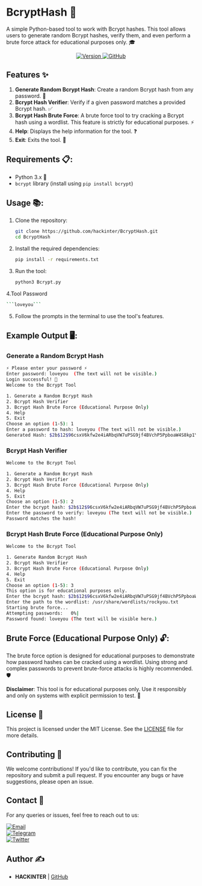 # BcryptHash 🔐

A simple Python-based tool to work with Bcrypt hashes. This tool allows users to generate random Bcrypt hashes, verify them, and even perform a brute force attack for educational purposes only. 🎓

<div align="center">
  <a href="https://github.com/hackinter/BcryptHash/releases">
    <img src="https://img.shields.io/badge/Version-1.0.1-blue.svg" alt="Version"> 
  </a>
  <a href="https://github.com/hackinter">
    <img src="https://img.shields.io/badge/GITHUB-HACKINTER-red.svg" alt="GitHub">
  </a>
</div>

## Features ✨
1. **Generate Random Bcrypt Hash**: Create a random Bcrypt hash from any password. 🔑
2. **Bcrypt Hash Verifier**: Verify if a given password matches a provided Bcrypt hash. ✅
3. **Bcrypt Hash Brute Force**: A brute force tool to try cracking a Bcrypt hash using a wordlist. This feature is strictly for educational purposes. ⚡
4. **Help**: Displays the help information for the tool. ❓
5. **Exit**: Exits the tool. 🚪

## Requirements 📋:
- Python 3.x 🐍
- `bcrypt` library (install using `pip install bcrypt`)

## Usage 📚:

1. Clone the repository:
   ```bash
   git clone https://github.com/hackinter/BcryptHash.git
   cd BcryptHash
   ```

2. Install the required dependencies:
   ```bash
   pip install -r requirements.txt
   ```

3. Run the tool:
   ```bash
   python3 Bcrypt.py
   ```
4.Tool Password
```bash
```loveyou```
```
   

5. Follow the prompts in the terminal to use the tool's features.

## Example Output 🖥️:
### Generate a Random Bcrypt Hash
```bash
⚡ Please enter your password ⚡
Enter password: loveyou  (The text will not be visible.)
Login successful! 🎉
Welcome to the Bcrypt Tool

1. Generate a Random Bcrypt Hash
2. Bcrypt Hash Verifier
3. Bcrypt Hash Brute Force (Educational Purpose Only)
4. Help
5. Exit
Choose an option (1-5): 1
Enter a password to hash: loveyou (The text will not be visible.)
Generated Hash: $2b$12$96csxV6kfw2e4iARbqVW7uPSG9jf4BVchP5PpboaW4S8kp1Y2ryY2
```

### Bcrypt Hash Verifier
```bash
Welcome to the Bcrypt Tool

1. Generate a Random Bcrypt Hash
2. Bcrypt Hash Verifier
3. Bcrypt Hash Brute Force (Educational Purpose Only)
4. Help
5. Exit
Choose an option (1-5): 2
Enter the bcrypt hash: $2b$12$96csxV6kfw2e4iARbqVW7uPSG9jf4BVchP5PpboaW4S8kp1Y2ryY2
Enter the password to verify: loveyou (The text will not be visible.)
Password matches the hash!
```

### Bcrypt Hash Brute Force (Educational Purpose Only)
```bash
Welcome to the Bcrypt Tool

1. Generate Random Bcrypt Hash
2. Bcrypt Hash Verifier
3. Bcrypt Hash Brute Force (Educational Purpose Only)
4. Help
5. Exit
Choose an option (1-5): 3
This option is for educational purposes only.
Enter the bcrypt hash: $2b$12$96csxV6kfw2e4iARbqVW7uPSG9jf4BVchP5PpboaW4S8kp1Y2ryY2
Enter the path to the wordlist: /usr/share/wordlists/rockyou.txt
Starting brute force...
Attempting passwords:   0%|                                                     | 51/14344391 [00:09<743:33:06,  5.36password/s]
Password found: loveyou (The text will be visible here.)
```

## Brute Force (Educational Purpose Only) 🔓:

The brute force option is designed for educational purposes to demonstrate how password hashes can be cracked using a wordlist. Using strong and complex passwords to prevent brute-force attacks is highly recommended. 🛡️

**Disclaimer**: This tool is for educational purposes only. Use it responsibly and only on systems with explicit permission to test. 🚫

## License 📜
This project is licensed under the MIT License. See the [LICENSE](https://github.com/hackinter/BcryptHash/blob/main/LICENSE) file for more details.

## Contributing 🤝
We welcome contributions! If you'd like to contribute, you can fix the repository and submit a pull request. If you encounter any bugs or have suggestions, please open an issue.

## Contact 📧
For any queries or issues, feel free to reach out to us:

[![Email](https://img.shields.io/badge/HACKINTER-MAIL-red.svg)](mailto:ceh.ec.counselor147@gmail.com)  
[![Telegram](https://img.shields.io/badge/HACKINTER-T.ME-blue.svg)](https://t.me/chat_with_hackinter_bot)  
[![Twitter](https://img.shields.io/badge/HACKINTER-TWITTER-black.svg)](https://x.com/_anonix_z)  

## Author ✍️
- **HACKINTER** | [GitHub](https://github.com/hackinter)
